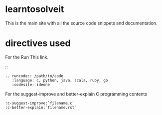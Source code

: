 learntosolveit
==============

This is the main site with all the source code snippets and documentation.


directives used
===============

For the Run This link.

::

    .. runcode:: /path/to/code
       :language: c, python, java, scala, ruby, go
       :codesite: ideone

For the suggest-improve and better-explain C programming contents

    :c-suggest-improve:`filename.c`
    :c-better-explain:`filename.rst`
